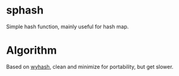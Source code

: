 # sphash
Simple hash function, mainly useful for hash map.

# Algorithm
Based on [wyhash](https://github.com/wangyi-fudan/wyhash), clean and minimize for portability, but get slower.

